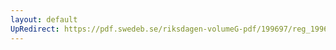 ```yaml
---
layout: default
UpRedirect: https://pdf.swedeb.se/riksdagen-volumeG-pdf/199697/reg_199697/reg_199697_0045.pdf
---
```

